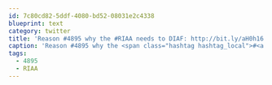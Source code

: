 ```yaml
---
id: 7c80cd82-5ddf-4080-bd52-08031e2c4338
blueprint: text
category: twitter
title: 'Reason #4895 why the #RIAA needs to DIAF: http://bit.ly/aH0h16'
caption: 'Reason #4895 why the <span class="hashtag hashtag_local">#<a href="http://tweettemp.darylchymko.ca/?tag=riaa">RIAA</a> needs to DIAF: http://bit.ly/aH0h16'
tags:
  - 4895
  - RIAA
---
```

